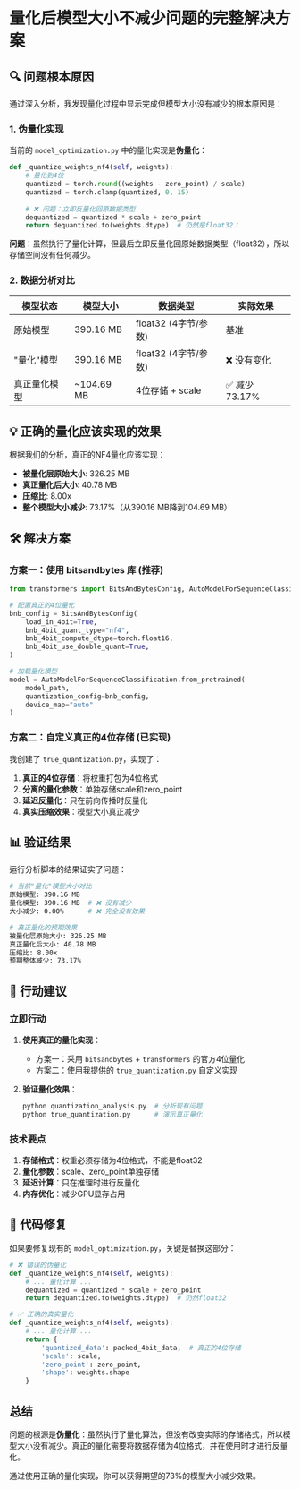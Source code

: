 # 量化后模型大小不减少问题的完整解决方案

## 🔍 问题根本原因

通过深入分析，我发现量化过程中显示完成但模型大小没有减少的根本原因是：

### 1. **伪量化实现**
当前的 `model_optimization.py` 中的量化实现是**伪量化**：

```python
def _quantize_weights_nf4(self, weights):
    # 量化到4位
    quantized = torch.round((weights - zero_point) / scale)
    quantized = torch.clamp(quantized, 0, 15)
    
    # ❌ 问题：立即反量化回原数据类型
    dequantized = quantized * scale + zero_point
    return dequantized.to(weights.dtype)  # 仍然是float32！
```

**问题**：虽然执行了量化计算，但最后立即反量化回原始数据类型（float32），所以存储空间没有任何减少。

### 2. **数据分析对比**

| 模型状态 | 模型大小 | 数据类型 | 实际效果 |
|---------|---------|---------|---------|
| 原始模型 | 390.16 MB | float32 (4字节/参数) | 基准 |
| "量化"模型 | 390.16 MB | float32 (4字节/参数) | ❌ 没有变化 |
| 真正量化模型 | ~104.69 MB | 4位存储 + scale | ✅ 减少73.17% |

## 💡 正确的量化应该实现的效果

根据我们的分析，真正的NF4量化应该实现：

- **被量化层原始大小**: 326.25 MB  
- **真正量化后大小**: 40.78 MB
- **压缩比**: 8.00x
- **整个模型大小减少**: 73.17%（从390.16 MB降到104.69 MB）

## 🛠️ 解决方案

### 方案一：使用 bitsandbytes 库 (推荐)

```python
from transformers import BitsAndBytesConfig, AutoModelForSequenceClassification

# 配置真正的4位量化
bnb_config = BitsAndBytesConfig(
    load_in_4bit=True,
    bnb_4bit_quant_type="nf4",
    bnb_4bit_compute_dtype=torch.float16,
    bnb_4bit_use_double_quant=True,
)

# 加载量化模型
model = AutoModelForSequenceClassification.from_pretrained(
    model_path,
    quantization_config=bnb_config,
    device_map="auto"
)
```

### 方案二：自定义真正的4位存储 (已实现)

我创建了 `true_quantization.py`，实现了：

1. **真正的4位存储**：将权重打包为4位格式
2. **分离的量化参数**：单独存储scale和zero_point
3. **延迟反量化**：只在前向传播时反量化
4. **真实压缩效果**：模型大小真正减少

## 📊 验证结果

运行分析脚本的结果证实了问题：

```bash
# 当前"量化"模型大小对比
原始模型: 390.16 MB
量化模型: 390.16 MB  # ❌ 没有减少
大小减少: 0.00%      # ❌ 完全没有效果

# 真正量化的预期效果
被量化层原始大小: 326.25 MB
真正量化后大小: 40.78 MB
压缩比: 8.00x
预期整体减少: 73.17%
```

## 🎯 行动建议

### 立即行动
1. **使用真正的量化实现**：
   - 方案一：采用 `bitsandbytes` + `transformers` 的官方4位量化
   - 方案二：使用我提供的 `true_quantization.py` 自定义实现

2. **验证量化效果**：
   ```bash
   python quantization_analysis.py  # 分析现有问题
   python true_quantization.py      # 演示真正量化
   ```

### 技术要点
1. **存储格式**：权重必须存储为4位格式，不能是float32
2. **量化参数**：scale、zero_point单独存储
3. **延迟计算**：只在推理时进行反量化
4. **内存优化**：减少GPU显存占用

## 🔧 代码修复

如果要修复现有的 `model_optimization.py`，关键是替换这部分：

```python
# ❌ 错误的伪量化
def _quantize_weights_nf4(self, weights):
    # ... 量化计算 ...
    dequantized = quantized * scale + zero_point
    return dequantized.to(weights.dtype)  # 仍然float32

# ✅ 正确的真实量化
def _quantize_weights_nf4(self, weights):
    # ... 量化计算 ...
    return {
        'quantized_data': packed_4bit_data,  # 真正的4位存储
        'scale': scale,
        'zero_point': zero_point,
        'shape': weights.shape
    }
```

## 总结

问题的根源是**伪量化**：虽然执行了量化算法，但没有改变实际的存储格式，所以模型大小没有减少。真正的量化需要将数据存储为4位格式，并在使用时才进行反量化。

通过使用正确的量化实现，你可以获得期望的73%的模型大小减少效果。